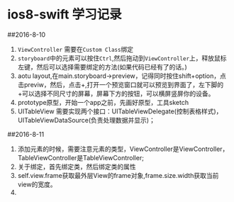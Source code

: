 # ios8-swift 学习记录

##2016-8-10
1. `ViewController` 需要在`Custom Class`绑定
2. `storyboard`中的元素可以按住`Ctrl`,然后拖动到`ViewController`上，释放鼠标左键，然后可以选择需要绑定的方法(如果代码已经有了的话。)
3. aotu layout,在main.storyboard->preview，记得同时按住shift+option，点击previw，然后，点击+,打开一个预览窗口就可以预览到界面了，左下脚的+可以选择不同尺寸的屏幕，屏幕下方的按钮，可以横屏竖屏你的设备。
4. prototype原型，开始一个app之前，先画好原型，工具sketch
5. UITableView 需要实现两个接口：UITableViewDelegate(控制表格样式)，UITableViewDataSource(负责处理数据并显示)；

##2016-8-11
1. 添加元素的时候，需要注意元素的类型，ViewController是ViewController，TableViewController是TableViewController;
2. 关于绑定，首先绑定类，然后绑定类的属性
3. self.view.frame获取最外层View的frame对象,frame.size.width获取当前view的宽度。
4. 